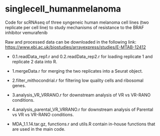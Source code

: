 # singlecell_humanmelanoma
Code for scRNAseq of three syngeneic human melanoma cell lines (two replicate per cell line) to study mechanisms of resistance to the BRAF inhibitor vemurafenib

Raw and processed data can be downloaded in the following link:
https://www.ebi.ac.uk/biostudies/arrayexpress/studies/E-MTAB-12412

- 0.1.readData_rep1.r and 0.2.readData_rep2.r for loading replicate 1 and replicate 2 data into R.
- 1.mergeData.r for merging the two replicates into a Seurat object.
- 2.filter_mithocondrial.r for filtering low quality cells and ribosomal genes.
- 3.analysis_VR_VRRANO.r for downstream analysis of VR vs VR-RANO conditions.
- 4.analysis_parental_VR_VRRANO.r for downstream analysis of Parental vs VR vs VR-RANO conditions.

- MDA_1.1.14.tar.gz, functions.r and utils.R contain in-house functions that are used in the main code. 
